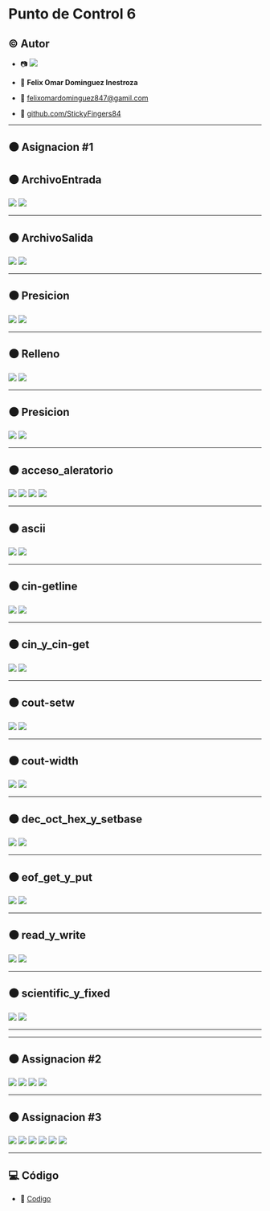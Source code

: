 # Punto de Control 6

## :copyright: Autor

- :camera: <img src="https://avatars.githubusercontent.com/u/66543823?s=400&u=a56fd9aede592099c72f7bee7fa85f70b4f926b2&v=4">

- :man: **Felix Omar Dominguez Inestroza**
- :e-mail: felixomardominguez847@gamil.com
- :link: [github.com/StickyFingers84](https://github.com/StickyFingers84)

---

## :black_circle: Asignacion #1

## :black_circle: ArchivoEntrada

![](Imagen_Codigo/ArchivoEntrada(Codigo).png)
![](Imagen_Salida/ArchivoEntrada(Salida).png)


---

## :black_circle: ArchivoSalida

![](Imagen_Codigo/ArchivoSalida(Codigo).png)
![](Imagen_Salida/ArchivoSalida(Salida).png)

---

## :black_circle: Presicion

![](Imagen_Codigo/Presicion(Codigo).png)
![](Imagen_Salida/Presicion(Salida).png)

---

## :black_circle: Relleno

![](Imagen_Codigo/Relleno(Codigo).png)
![](Imagen_Salida/Relleno(Salida).png)

---

## :black_circle: Presicion

![](Imagen_Codigo/ArchivoEntrada(Codigo).png)
![](Imagen_Salida/ArchivoEntrada(Salida).png)

---

## :black_circle: acceso_aleratorio

![](Imagen_Codigo/acceso_aleratorio(Main)(Codigo).png)
![](Imagen_Codigo/acceso_aleratorio(Contacto.h)(Codigo).png)
![](Imagen_Codigo/acceso_aleratorio(Contacto.cpp)(Codigo).png)
![](Imagen_Salida/acceso_aleratorio(Salida).png)

---

## :black_circle: ascii

![](Imagen_Codigo/ascii(Codigo).png)
![](Imagen_Salida/ascii(Salida).png)

---

## :black_circle: cin-getline

![](Imagen_Codigo/cin-getline(Codigo).png)
![](Imagen_Salida/cin-getline(Salida).png)

---

## :black_circle: cin_y_cin-get

![](Imagen_Codigo/cin_y_cin-get(Codigo).png)
![](Imagen_Salida/cin_y_cin-get(Salida).png)

---

## :black_circle: cout-setw

![](Imagen_Codigo/cout-setw(Salida).png)
![](Imagen_Salida/cout-setw(Salida).png)

---

## :black_circle: cout-width

![](Imagen_Codigo/cout-width(Codigo).png)
![](Imagen_Salida/cout-width(Salida).png)

---

## :black_circle: dec_oct_hex_y_setbase

![](Imagen_Codigo/dec_oct_hex_y_setbase(Codigo).png)
![](Imagen_Salida/dec_oct_hex_y_setbase(Salida).png)

---

## :black_circle: eof_get_y_put

![](Imagen_Codigo/eof_get_y_put(Codigo).png)
![](Imagen_Salida/eof_get_y_put(Salida).png)

---

## :black_circle: read_y_write

![](Imagen_Codigo/read_y_write(Codigo).png)
![](Imagen_Salida/read_y_write(Salida).png)

---

## :black_circle: scientific_y_fixed

![](Imagen_Codigo/scientific_y_fixed(Codigo).png)
![](Imagen_Salida/scientific_y_fixed(Salida).png)

---

---

## :black_circle: Assignacion #2

![](Imagen_Codigo/acceso_aleatorio(Asignacion_2)(Codigo).png)
![](Imagen_Codigo/acceso_aleratorio(Contacto.h)(Codigo).png)
![](Imagen_Codigo/acceso_aleratorio(Contacto.cpp)(Codigo).png)
![](Imagen_Salida/acceso_aleatorio(Asignacion_2)(Salida).png)

---

## :black_circle: Assignacion #3

![](Imagen_Codigo/acceso_aleatorio(Asignacion_3)(Main)(Codigo).png)
![](Imagen_Codigo/acceso_aleratorio(Contacto.h)(Codigo).png)
![](Imagen_Codigo/acceso_aleratorio(Contacto.cpp)(Codigo).png)
![](Imagen_Codigo/acceso_aleratorio(Asignacion_3)(Funciones.h)(Codigo).png)
![](Imagen_Codigo/acceso_aleratorio(Asignacion_3)(Funciones.cpp)(Codigo).png)
![](Imagen_Salida/acceso_aleatorio(Asignacion_2)(Salida).png)

---


## :computer: Código

- :blue_book: [Codigo](https://github.com/StickyFingers84/PC7/tree/main/Codigo)

